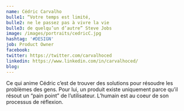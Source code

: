 ```yaml
---
name: Cédric Carvalho
bulle1: “Votre temps est limité, 
bulle2: ne le passez pas à vivre la vie 
bulle3: de quelqu’un d’autre” Steve Jobs
image: /images/portraits/cedricC.jpg
hashtag: '#DESIGN'
job: Product Owner
facebook: 
twitter: https://twitter.com/carvalhoced
linkedin: https://www.linkedin.com/in/carvalhoced/
blog: 
---
```

Ce qui anime Cédric c’est de trouver des solutions pour résoudre les problèmes des gens. 
Pour lui, un produit existe uniquement parce qu’il résout un “pain point” de l’utilisateur. 
L’humain est au coeur de son processus de réflexion.